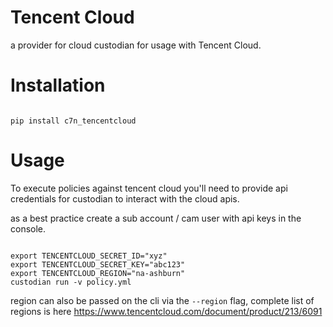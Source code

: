 # Tencent Cloud

a provider for cloud custodian for usage with Tencent Cloud.

# Installation


```shell

pip install c7n_tencentcloud
```


# Usage

To execute policies against tencent cloud you'll need to provide api
credentials for custodian to interact with the cloud apis.

as a best practice create a sub account / cam user with api keys in the console.


```shell

export TENCENTCLOUD_SECRET_ID="xyz"
export TENCENTCLOUD_SECRET_KEY="abc123"
export TENCENTCLOUD_REGION="na-ashburn"
custodian run -v policy.yml
```

region can also be passed on the cli via the `--region` flag, complete list of regions is here
https://www.tencentcloud.com/document/product/213/6091
